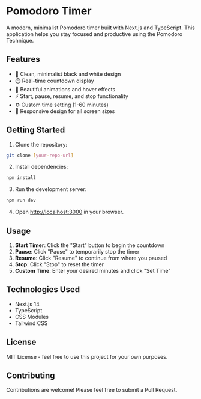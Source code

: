 # Pomodoro Timer

A modern, minimalist Pomodoro timer built with Next.js and TypeScript. This application helps you stay focused and productive using the Pomodoro Technique.

## Features

- 🎯 Clean, minimalist black and white design
- ⏱️ Real-time countdown display
- 🎨 Beautiful animations and hover effects
- ⚡ Start, pause, resume, and stop functionality
- ⚙️ Custom time setting (1-60 minutes)
- 📱 Responsive design for all screen sizes

## Getting Started

1. Clone the repository:
```bash
git clone [your-repo-url]
```

2. Install dependencies:
```bash
npm install
```

3. Run the development server:
```bash
npm run dev
```

4. Open [http://localhost:3000](http://localhost:3000) in your browser.

## Usage

1. **Start Timer**: Click the "Start" button to begin the countdown
2. **Pause**: Click "Pause" to temporarily stop the timer
3. **Resume**: Click "Resume" to continue from where you paused
4. **Stop**: Click "Stop" to reset the timer
5. **Custom Time**: Enter your desired minutes and click "Set Time"

## Technologies Used

- Next.js 14
- TypeScript
- CSS Modules
- Tailwind CSS

## License

MIT License - feel free to use this project for your own purposes.

## Contributing

Contributions are welcome! Please feel free to submit a Pull Request.
